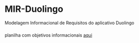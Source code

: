 # MIR-Duolingo
Modelagem Informacional de Requisitos do aplicativo Duolingo

### 
planilha com objetivos informacionais <a href="https://docs.google.com/spreadsheets/d/1t8hJOxa9qmeNfpJydWbdxaTOBBOpNxthioQMgkdK2Is/edit?usp=sharing">aqui</a>

